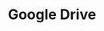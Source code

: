 ---
title: "Google Drive"
description: "Kalian sedang melihat Katogori Google Drive"
slug: "google-drive"
image: "google-drive.jpg"
---